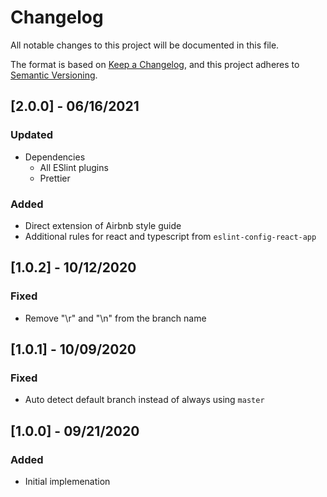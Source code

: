 # Changelog

All notable changes to this project will be documented in this file.

The format is based on [Keep a Changelog](https://keepachangelog.com/en/1.0.0/),
and this project adheres to [Semantic Versioning](https://semver.org/spec/v2.0.0.html).

## [2.0.0] - 06/16/2021

### Updated

- Dependencies
  - All ESlint plugins
  - Prettier

### Added

- Direct extension of Airbnb style guide
- Additional rules for react and typescript from `eslint-config-react-app`

## [1.0.2] - 10/12/2020

### Fixed

- Remove "\r" and "\n" from the branch name

## [1.0.1] - 10/09/2020

### Fixed

- Auto detect default branch instead of always using `master`

## [1.0.0] - 09/21/2020

### Added

- Initial implemenation
